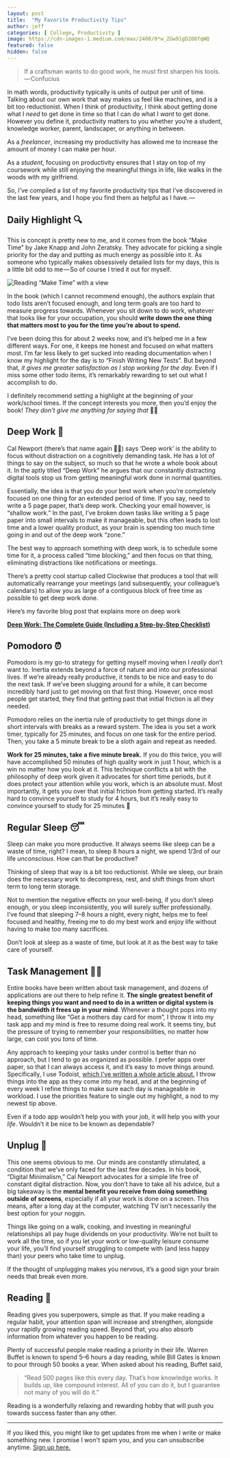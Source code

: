 ```yaml
---
layout: post
title:  "My Favorite Productivity Tips"
author: jeff
categories: [ College, Productivity ]
image: https://cdn-images-1.medium.com/max/2400/0*w_ZGw91gD208fqWQ
featured: false
hidden: false
---
```


> If a craftsman wants to do good work, he must first sharpen his tools. — Confucius

In math words, productivity typically is units of output per unit of time. Talking about our own work that way makes us feel like machines, and is a bit too reductionist. When I think of productivity, I think about getting done what I _need_ to get done in time so that I can do what I _want_ to get done. However you define it, productivity matters to you whether you’re a student, knowledge worker, parent, landscaper, or anything in between.

As a _freelancer_, increasing my productivity has allowed me to increase the amount of money I can make per hour.

As a _student_, focusing on productivity ensures that I stay on top of my coursework while still enjoying the meaningful things in life, like walks in the woods with my girlfriend.

So, I’ve compiled a list of my favorite productivity tips that I’ve discovered in the last few years, and I hope you find them as helpful as I have. — 

## Daily Highlight 🔍

This is concept is pretty new to me, and it comes from the book “Make Time” by Jake Knapp and John Zeratsky. They advocate for picking a single priority for the day and putting as much energy as possible into it. As someone who typically makes obsessively detailed lists for my days, this is a little bit odd to me — So of course I tried it out for myself.

![Reading “Make Time” with a view](https://cdn-images-1.medium.com/max/1600/1*QR8pokk11W5EEBI0jOzgGA.jpeg)

In the book (which I cannot recommend enough), the authors explain that todo lists aren’t focused enough, and long term goals are too hard to measure progress towards. Whenever you sit down to do work, whatever that looks like for your occupation, you should **write down the one thing that matters most to you for the time you’re about to spend.**

I’ve been doing this for about 2 weeks now, and it’s helped me in a few different ways. For one, it keeps me honest and focused on what matters most. I’m far less likely to get sucked into reading documentation when I know my highlight for the day is to “Finish Writing New Tests”. But beyond that, _it gives me greater satisfaction as I stop working for the day._ Even if I miss some other todo items, it’s remarkably rewarding to set out what I accomplish to do.

I definitely recommend setting a highlight at the beginning of your work/school times. If the concept interests you more, then you’d enjoy the book! _They don’t give me anything for saying that_ 🤷‍♂️

## Deep Work 🤫

Cal Newport (there’s that name again 🤷‍♂️) says ‘Deep work’ is the ability to focus without distraction on a cognitively demanding task. He has a lot of things to say on the subject, so much so that he wrote a whole book about it. In the aptly titled “Deep Work” he argues that our constantly distracting digital tools stop us from getting meaningful work done in normal quantities.

Essentially, the idea is that you do your best work when you’re completely focused on one thing for an extended period of time. If you say, need to write a 5 page paper, that’s deep work. Checking your email however, is “shallow work.” In the past, I’ve broken down tasks like writing a 5 page paper into small intervals to make it manageable, but this often leads to lost time and a lower quality product, as your brain is spending too much time going in and out of the deep work “zone.”

The best way to approach something with deep work, is to schedule some time for it, a process called “time blocking,” and then focus on that thing, eliminating distractions like notifications or meetings.

There’s a pretty cool startup called Clockwise that produces a tool that will automatically rearrange your meetings (and subsequently, your colleague’s calendars) to allow you as large of a contiguous block of free time as possible to get deep work done.

Here’s my favorite blog post that explains more on deep work

[**Deep Work: The Complete Guide (Including a Step-by-Step Checklist)** ](https://doist.com/blog/deep-work/)

## Pomodoro ⏰

Pomodoro is my go-to strategy for getting myself moving when I _really_ don’t want to. Inertia extends beyond a force of nature and into our professional lives. If we’re already really productive, it tends to be nice and easy to do the next task. If we’ve been slugging around for a while, it can become incredibly hard just to get moving on that first thing. However, once most people get started, they find that getting past that initial friction is all they needed.

Pomodoro relies on the inertia rule of productivity to get things done in short intervals with breaks as a reward system. The idea is you set a work timer, typically for 25 minutes, and focus on one task for the entire period. Then, you take a 5 minute break to be a sloth again and repeat as needed.

**Work for 25 minutes, take a five minute break.** If you do this twice, you will have accomplished 50 minutes of high quality work in just 1 hour, which is a win no matter how you look at it. This technique conflicts a bit with the philosophy of deep work given it advocates for short time periods, but it does protect your attention while you work, which is an absolute must. Most importantly, it gets you over that initial friction from getting started. It’s really hard to convince yourself to study for 4 hours, but it’s really easy to convince yourself to study for 25 minutes 🤔

## Regular Sleep 😴

Sleep can make you more productive. It always seems like sleep can be a waste of time, right? I mean, to sleep 8 hours a night, we spend 1/3rd of our life _unconscious_. How can that be productive?

Thinking of sleep that way is a bit too reductionist. While we sleep, our brain does the necessary work to decompress, rest, and shift things from short term to long term storage.

Not to mention the negative effects on your well-being, if you don’t sleep enough, or you sleep inconsistently, you will surely suffer professionally. I’ve found that sleeping 7–8 hours a night, every night, helps me to feel focused and healthy, freeing me to do my best work and enjoy life without having to make too many sacrifices.

Don’t look at sleep as a waste of time, but look at it as the best way to take care of yourself.

## Task Management 👨‍🔬

Entire books have been written about task management, and dozens of applications are out there to help refine it. **The single greatest benefit of keeping things you want and need to do in a written or digital system is the bandwidth it frees up in your mind**. Whenever a thought pops into my head, something like “Get a mothers day card for mom”, I throw it into my task app and my mind is free to resume doing real work. It seems tiny, but the pressure of trying to remember your responsibilities, no matter how large, can cost you _tons_ of time.

Any approach to keeping your tasks under control is better than no approach, but I tend to go as organized as possible. I prefer apps over paper, so that I can always access it, and it’s easy to move things around. Specifically, I use Todoist, [which I’ve written a whole article about.](http://jeffmorhous.com/how-i-use-todoist-to-organize-my-life-as-a-student/) I throw things into the app as they come into my head, and at the beginning of every week I refine things to make sure each day is manageable in workload. I use the priorities feature to single out my highlight, a nod to my newest tip above.

Even if a todo app wouldn’t help you with your _job_, it will help you with your _life_. Wouldn’t it be nice to be known as dependable?

## Unplug 🔌

This one seems obvious to me. Our minds are constantly stimulated, a condition that we’ve only faced for the last few decades. In his book, “Digital Minimalism,” Cal Newport advocates for a simple life free of constant digital distraction. Now, you don’t have to take all his advice, but a big takeaway is the **mental benefit you receive from doing something outside of screens**, especially if all your work is done on a screen. This means, after a long day at the computer, watching TV isn’t necessarily the best option for your noggin.

Things like going on a walk, cooking, and investing in meaningful relationships all pay huge dividends on your productivity. We’re not built to work all the time, so if you let your work or low-quality leisure consume your life, you’ll find yourself struggling to compete with (and less happy than) your peers who take time to unplug.

If the thought of unplugging makes you nervous, it’s a good sign your brain needs that break even more.

## Reading 📖

Reading gives you superpowers, simple as that. If you make reading a regular habit, your attention span will increase and strengthen, alongside your rapidly growing reading speed. Beyond that, you also absorb information from whatever you happen to be reading.

Plenty of successful people make reading a priority in their life. Warren Buffet is known to spend 5–6 hours a day reading, while Bill Gates is known to pour through 50 books a year. When asked about his reading, Buffet said,

> “Read 500 pages like this every day. That’s how knowledge works. It builds up, like compound interest. All of you can do it, but I guarantee not many of you will do it.”

Reading is a wonderfully relaxing and rewarding hobby that will push you towards success faster than any other.

----------
If you liked this, you might like to get updates from me when I write or make something new. I promise I won't spam you, and you can unsubscribe anytime. <a href="https://www.getrevue.co/profile/jeffmorhous">Sign up here.</a>
